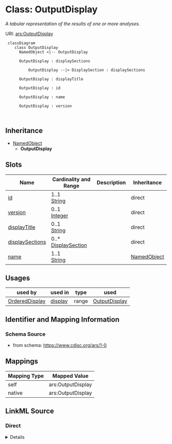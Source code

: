 # Class: OutputDisplay


_A tabular representation of the results of one or more analyses._





URI: [ars:OutputDisplay](https://www.cdisc.org/ars/1-0/OutputDisplay)



```mermaid
 classDiagram
    class OutputDisplay
      NamedObject <|-- OutputDisplay
      
      OutputDisplay : displaySections
        
          OutputDisplay --|> DisplaySection : displaySections
        
      OutputDisplay : displayTitle
        
      OutputDisplay : id
        
      OutputDisplay : name
        
      OutputDisplay : version
        
      
```





## Inheritance
* [NamedObject](NamedObject.md)
    * **OutputDisplay**



## Slots

| Name | Cardinality and Range | Description | Inheritance |
| ---  | --- | --- | --- |
| [id](id.md) | 1..1 <br/> [String](String.md) |  | direct |
| [version](version.md) | 0..1 <br/> [Integer](Integer.md) |  | direct |
| [displayTitle](displayTitle.md) | 0..1 <br/> [String](String.md) |  | direct |
| [displaySections](displaySections.md) | 0..* <br/> [DisplaySection](DisplaySection.md) |  | direct |
| [name](name.md) | 1..1 <br/> [String](String.md) |  | [NamedObject](NamedObject.md) |





## Usages

| used by | used in | type | used |
| ---  | --- | --- | --- |
| [OrderedDisplay](OrderedDisplay.md) | [display](display.md) | range | [OutputDisplay](OutputDisplay.md) |






## Identifier and Mapping Information







### Schema Source


* from schema: https://www.cdisc.org/ars/1-0





## Mappings

| Mapping Type | Mapped Value |
| ---  | ---  |
| self | ars:OutputDisplay |
| native | ars:OutputDisplay |





## LinkML Source

<!-- TODO: investigate https://stackoverflow.com/questions/37606292/how-to-create-tabbed-code-blocks-in-mkdocs-or-sphinx -->

### Direct

<details>
```yaml
name: OutputDisplay
description: A tabular representation of the results of one or more analyses.
from_schema: https://www.cdisc.org/ars/1-0
rank: 1000
is_a: NamedObject
slots:
- id
- version
- displayTitle
- displaySections

```
</details>

### Induced

<details>
```yaml
name: OutputDisplay
description: A tabular representation of the results of one or more analyses.
from_schema: https://www.cdisc.org/ars/1-0
rank: 1000
is_a: NamedObject
attributes:
  id:
    name: id
    from_schema: https://www.cdisc.org/ars/1-0
    rank: 1000
    identifier: true
    alias: id
    owner: OutputDisplay
    domain_of:
    - AnalysisCategorization
    - AnalysisCategory
    - Analysis
    - AnalysisMethod
    - Operation
    - ReferencedOperationRelationship
    - Output
    - OutputDisplay
    - DisplaySubSection
    - AnalysisSet
    - GroupingFactor
    - Group
    - DataSubset
    - ReferenceDocument
    - SponsorTerm
    range: string
    required: true
  version:
    name: version
    from_schema: https://www.cdisc.org/ars/1-0
    rank: 1000
    alias: version
    owner: OutputDisplay
    domain_of:
    - Analysis
    - Output
    - OutputDisplay
    range: integer
  displayTitle:
    name: displayTitle
    from_schema: https://www.cdisc.org/ars/1-0
    rank: 1000
    alias: displayTitle
    owner: OutputDisplay
    domain_of:
    - OutputDisplay
    range: string
  displaySections:
    name: displaySections
    from_schema: https://www.cdisc.org/ars/1-0
    rank: 1000
    multivalued: true
    alias: displaySections
    owner: OutputDisplay
    domain_of:
    - OutputDisplay
    range: DisplaySection
    inlined: true
    inlined_as_list: true
  name:
    name: name
    from_schema: https://www.cdisc.org/ars/1-0
    rank: 1000
    alias: name
    owner: OutputDisplay
    domain_of:
    - NamedObject
    range: string
    required: true

```
</details>